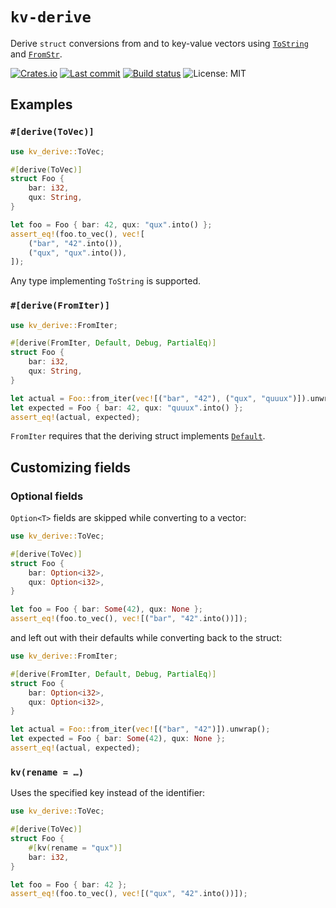 # `kv-derive`

Derive `struct` conversions from and to key-value vectors using [`ToString`](https://doc.rust-lang.org/std/string/trait.ToString.html) and [`FromStr`](https://doc.rust-lang.org/std/str/trait.FromStr.html).

[![Crates.io](https://img.shields.io/crates/v/kv-derive)](https://crates.io/crates/kv-derive)
[![Last commit](https://img.shields.io/github/last-commit/eigenein/kv-derive?logo=github)](https://github.com/eigenein/kv-derive/commits/master)
[![Build status](https://github.com/eigenein/kv-derive/actions/workflows/check.yaml/badge.svg)](https://github.com/eigenein/kv-derive/actions)
![License: MIT](https://img.shields.io/crates/l/kv-derive)

## Examples

### `#[derive(ToVec)]`

```rust
use kv_derive::ToVec;

#[derive(ToVec)]
struct Foo {
    bar: i32,
    qux: String,
}

let foo = Foo { bar: 42, qux: "qux".into() };
assert_eq!(foo.to_vec(), vec![
    ("bar", "42".into()),
    ("qux", "qux".into()),
]);
```

Any type implementing `ToString` is supported.

### `#[derive(FromIter)]`

```rust
use kv_derive::FromIter;

#[derive(FromIter, Default, Debug, PartialEq)]
struct Foo {
    bar: i32,
    qux: String,
}

let actual = Foo::from_iter(vec![("bar", "42"), ("qux", "quuux")]).unwrap();
let expected = Foo { bar: 42, qux: "quuux".into() };
assert_eq!(actual, expected);
```

`FromIter` requires that the deriving struct implements [`Default`](https://doc.rust-lang.org/std/default/trait.Default.html).

## Customizing fields

### Optional fields

`Option<T>` fields are skipped while converting to a vector:

```rust
use kv_derive::ToVec;

#[derive(ToVec)]
struct Foo {
    bar: Option<i32>,
    qux: Option<i32>,
}

let foo = Foo { bar: Some(42), qux: None };
assert_eq!(foo.to_vec(), vec![("bar", "42".into())]);
```

and left out with their defaults while converting back to the struct:

```rust
use kv_derive::FromIter;

#[derive(FromIter, Default, Debug, PartialEq)]
struct Foo {
    bar: Option<i32>,
    qux: Option<i32>,
}

let actual = Foo::from_iter(vec![("bar", "42")]).unwrap();
let expected = Foo { bar: Some(42), qux: None };
assert_eq!(actual, expected);
```

### `kv(rename = …)`

Uses the specified key instead of the identifier:

```rust
use kv_derive::ToVec;

#[derive(ToVec)]
struct Foo {
    #[kv(rename = "qux")]
    bar: i32,
}

let foo = Foo { bar: 42 };
assert_eq!(foo.to_vec(), vec![("qux", "42".into())]);
```
